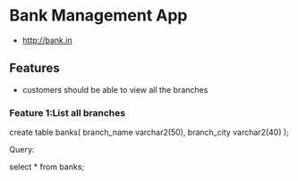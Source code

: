 # Bank Management App

* http://bank.in

## Features
 * customers should be able to view all the branches
 
### Feature 1:List all branches
  create table banks(
  branch_name varchar2(50),
  branch_city varchar2(40)
  );

Query:

  select * from banks;
